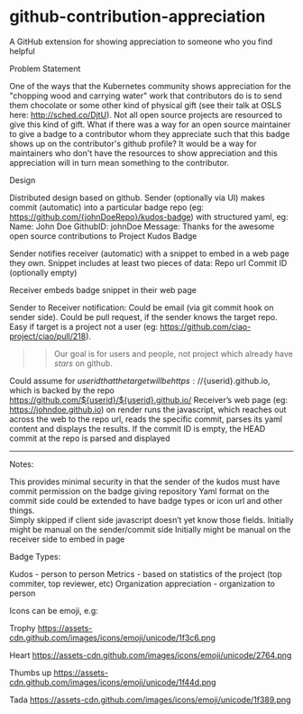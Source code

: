 # github-contribution-appreciation
A GitHub extension for showing appreciation to someone who you find helpful

Problem Statement


One of the ways that the Kubernetes community shows appreciation for the "chopping wood and carrying water" work that contributors do is to send them chocolate or some other kind of physical gift (see their talk at OSLS here: http://sched.co/DjtU). Not all open source projects are resourced to give this kind of gift. What if there was a way for an open source maintainer to give a badge to a contributor whom they appreciate such that this badge shows up on the contributor's github profile? It would be a way for maintainers who don't have the resources to show appreciation and this appreciation will in turn mean something to the contributor.

Design

Distributed design based on github.
Sender (optionally via UI) makes commit (automatic) into a particular badge repo (eg: https://github.com/{johnDoeRepo}/kudos-badge) with structured yaml, eg:
Name: John Doe
GithubID: johnDoe
Message: Thanks for the awesome open source contributions to Project Kudos Badge

Sender notifies receiver (automatic) with a snippet to embed in a web page they own. Snippet includes at least two pieces of data:
Repo url
Commit ID (optionally empty)

Receiver embeds badge snippet in their web page

Sender to Receiver notification:
Could be email (via git commit hook on sender side).
Could be pull request, if the sender knows the target repo.
Easy if target is a project not a user (eg: https://github.com/ciao-project/ciao/pull/218).


>> Our goal is for users and people, not project which already have *stars* on github.


Could assume for ${userid} that the target will be https://${userid}.github.io, which is backed by the repo https://github.com/${userid}/${userid}.github.io/ 
Receiver’s web page (eg: https://johndoe.github.io) on render runs the javascript, which reaches out across the web to the repo url, reads the specific commit, parses its yaml content and displays the results.  If the commit ID is empty, the HEAD commit at the repo is parsed and displayed

________________________

Notes:

This provides minimal security in that the sender of the kudos must have commit permission on the badge giving repository
Yaml format on the commit side could be extended to have badge types or icon url and other things.  
Simply skipped if client side javascript doesn’t yet know those fields.
Initially might be manual on the sender/commit side
Initially might be manual on the receiver side to embed in page


Badge Types:

Kudos - person to person
Metrics - based on statistics of the project (top commiter, top reviewer, etc)
Organization appreciation - organization to person



Icons can be emoji, e.g: 

Trophy https://assets-cdn.github.com/images/icons/emoji/unicode/1f3c6.png 

Heart  https://assets-cdn.github.com/images/icons/emoji/unicode/2764.png 

Thumbs up  https://assets-cdn.github.com/images/icons/emoji/unicode/1f44d.png 

Tada  https://assets-cdn.github.com/images/icons/emoji/unicode/1f389.png 